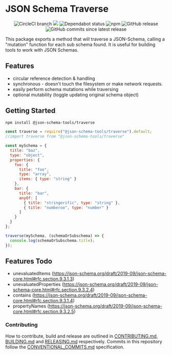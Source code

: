 # JSON Schema Traverse

<center>
  <span>
    <img alt="CircleCI branch" src="https://img.shields.io/circleci/project/github/json-schema-tools/traverse/master.svg">
    <img src="https://codecov.io/gh/json-schema-tools/traverse/branch/master/graph/badge.svg" />
    <img alt="Dependabot status" src="https://api.dependabot.com/badges/status?host=github&repo=json-schema-tools/traverse" />
    <img alt="npm" src="https://img.shields.io/npm/dt/@json-schema-tools/traverse.svg" />
    <img alt="GitHub release" src="https://img.shields.io/github/release/json-schema-tools/traverse.svg" />
    <img alt="GitHub commits since latest release" src="https://img.shields.io/github/commits-since/json-schema-tools/traverse/latest.svg" />
  </span>
</center>

This package exports a method that will traverse a JSON-Schema, calling a "mutation" function for each sub schema found. It is useful for building tools to work with JSON Schemas.

## Features

 - circular reference detection & handling
 - synchronous - doesn't touch the filesystem or make network requests.
 - easily perform schema mutations while traversing
 - optional mutability (toggle updating original schema object)

## Getting Started

```sh
npm install @json-schema-tools/traverse
```

```js
const traverse = require("@json-schema-tools/traverse").default;
//import traverse from "@json-schema-tools/traverse"

const mySchema = {
  title: "baz",
  type: "object",
  properties: {
    foo: {
      title: "foo",
      type: "array",
      items: { type: "string" }
    },
    bar: {
      title: "bar",
      anyOf: [
        { title: "stringerific", type: "string" },
        { title: "numberoo", type: "number" }
      ]
    }
  }
};

traverse(mySchema, (schemaOrSubschema) => {
  console.log(schemaOrSubschema.title);
});
```

## Features Todo

 - unevaluatedItems (https://json-schema.org/draft/2019-09/json-schema-core.html#rfc.section.9.3.1.3)
 - unevaluatedProperties (https://json-schema.org/draft/2019-09/json-schema-core.html#rfc.section.9.3.2.4)
 - contains (https://json-schema.org/draft/2019-09/json-schema-core.html#rfc.section.9.3.1.4)
 - propertyNames (https://json-schema.org/draft/2019-09/json-schema-core.html#rfc.section.9.3.2.5)

### Contributing

How to contribute, build and release are outlined in [CONTRIBUTING.md](CONTRIBUTING.md), [BUILDING.md](BUILDING.md) and [RELEASING.md](RELEASING.md) respectively. Commits in this repository follow the [CONVENTIONAL_COMMITS.md](CONVENTIONAL_COMMITS.md) specification.
